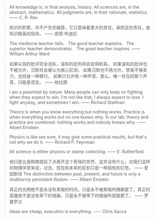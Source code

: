 > All knowledge is, in final analysis, history.
> All sciences are, in the abstract, mathematics.
> All judgments are, in their rationale, statistics.
—— C. R. Rao

> 知识的积累，并不产生优越感，它只意味着更大的责任。承担这份责任，是知识精英的宿命。
—— 皮耶·布迪厄

>  The mediocre teacher tells.  
>  The good teacher explains.  
>  The superior teacher demonstrates.  
>  The great teacher inspires.
—— William Arthur Ward

> 如果尖锐的批评完全消失，温和的批判将会变得刺耳。
> 如果温和的批评也不被允许，沉默将会被认为居心叵测。
> 如果沉默也不再允许，赞美不够卖力，也将是一种罪行。
> 如果只允许有一种声音，那么，唯一存在的那个声音，只能是谎言。
> —— 柏拉图

> I am a pessimist by nature. Many people can only keep on fighting when they expect to win. I'm not like that, I always expect to lose. I fight anyway, and sometimes I win.
> –––– Richard Stallman

> Theory is when you know everything but nothing works. Practice is when everything works but no one knows why. In our lab, theory and practice are combined: nothing works and nobody knows why.
 –––– Albert Einstein

> Physics is like sex sure, it may give some practical results, but that's not why we do it.
> –––– Richard P. Feynman

> All science is either physics or stamp collecting.
–––– E. Rutherford

> 他只是比我稍微提前了点离开这个奇怪的世界，这并没有什么，对我们这样的物理学家来说，过去、现在和未来的区别只是一种固有的幻觉。
> –––– 爱因斯坦
> The distinction between past, present, and future is only a stubbornly persistent illusion.
> ––––  Albert Einstein

> 真正的光明绝不是永没有黑暗的时间，只是永不被黑暗所掩蔽罢了。真正的英雄绝不是没有卑下的情操，只是永不被卑下的情操所屈服罢了。
> –––– 罗曼罗兰


> Ideas are cheap, execution is everything.
> ---- Chris Sacca

